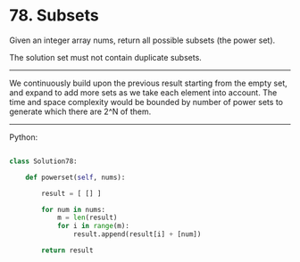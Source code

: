 # 78. Subsets

Given an integer array nums, return all possible subsets (the power set).

The solution set must not contain duplicate subsets.

---

We continuously build upon the previous result starting from the empty set, and
expand to add more sets as we take each element into account. The time and
space complexity would be bounded by number of power sets to generate which
there are 2^N of them.

---

Python:

```python

class Solution78:

    def powerset(self, nums):

        result = [ [] ]

        for num in nums:
            m = len(result)
            for i in range(m):
                result.append(result[i] + [num])

        return result
```
